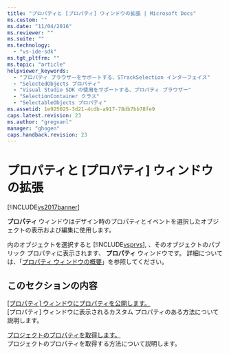 ```yaml
---
title: "プロパティと [プロパティ] ウィンドウの拡張 | Microsoft Docs"
ms.custom: ""
ms.date: "11/04/2016"
ms.reviewer: ""
ms.suite: ""
ms.technology: 
  - "vs-ide-sdk"
ms.tgt_pltfrm: ""
ms.topic: "article"
helpviewer_keywords: 
  - "プロパティ ブラウザーをサポートする、STrackSelection インターフェイス"
  - "SelectedObjects プロパティ"
  - "Visual Studio SDK の使用をサポートする、プロパティ ブラウザー"
  - "SelectionContainer クラス"
  - "SelectableObjects プロパティ"
ms.assetid: 1e925025-3d21-4cdb-a917-78db7bb78fe9
caps.latest.revision: 23
ms.author: "gregvanl"
manager: "ghogen"
caps.handback.revision: 23
---
```

# プロパティと [プロパティ] ウィンドウの拡張
[!INCLUDE[vs2017banner](../code-quality/includes/vs2017banner.md)]

**プロパティ** ウィンドウはデザイン時のプロパティとイベントを選択したオブジェクトの表示および編集に使用します。  
  
 内のオブジェクトを選択すると [!INCLUDE[vsprvs](../code-quality/includes/vsprvs_md.md)], 、そのオブジェクトのパブリック プロパティに表示されます、 **プロパティ** ウィンドウです。 詳細については、「[プロパティ ウィンドウの概要](../extensibility/internals/properties-window-overview.md)」を参照してください。  
  
## このセクションの内容  
 [\[プロパティ\] ウィンドウにプロパティを公開します。](../Topic/Exposing%20Properties%20to%20the%20Properties%20Window.md)  
 \[プロパティ\] ウィンドウに表示されるカスタム プロパティのある方法について説明します。  
  
 [プロジェクトのプロパティを取得します。](../extensibility/getting-project-properties.md)  
 プロジェクトのプロパティを取得する方法について説明します。